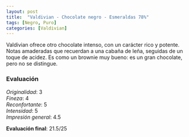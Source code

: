 ```yaml
---
layout: post
title:  "Valdivian - Chocolate negro - Esmeraldas 78%"
tags: [Negro, Puro] 
categories: [Valdivian]
---
```



Valdivian ofrece otro chocolate intenso, con un carácter rico y potente. Notas amaderadas que recuerdan a una cabaña de leña, seguidas de un toque de acidez. Es como un brownie muy bueno: es un gran chocolate, pero no se distingue.



### Evaluación

_Originalidad_: 3  
_Fineza_: 4  
_Reconfortante_: 5  
_Intensidad_: 5  
_Impresión general_: 4.5

**Evaluación final**: 21.5/25
